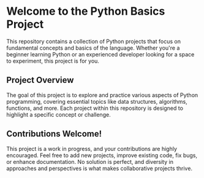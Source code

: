 # Welcome to the Python Basics Project

This repository contains a collection of Python projects that focus on fundamental concepts and basics of the language. Whether you're a beginner learning Python or an experienced developer looking for a space to experiment, this project is for you.

## Project Overview

The goal of this project is to explore and practice various aspects of Python programming, covering essential topics like data structures, algorithms, functions, and more. Each project within this repository is designed to highlight a specific concept or challenge.

## Contributions Welcome!

This project is a work in progress, and your contributions are highly encouraged. Feel free to add new projects, improve existing code, fix bugs, or enhance documentation. No solution is perfect, and diversity in approaches and perspectives is what makes collaborative projects thrive.
